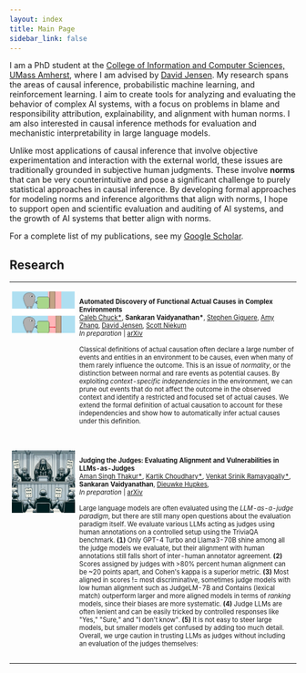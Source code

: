 ```yaml
---
layout: index
title: Main Page
sidebar_link: false
---
```


<style>

table {
  margin-bottom: 1rem;
  width: 100%;
  font-size: 80%;
  border: 0px solid rgba(0, 0, 0, 0);
  border-collapse: collapse;
}

td,
th {
  padding: 1rem .25rem;
  border: 0px solid $border-color;
}

th {
  text-align: left;
}

tbody tr:nth-child(odd) td,
tbody tr:nth-child(odd) th {
  background-color: transparent;
}

paper {
 color: #; 
 font-weight:bold;
}

</style>

I am a PhD student at the [College of Information and Computer Sciences, UMass Amherst](https://www.cics.umass.edu/), where I am advised by [David Jensen](https://people.cs.umass.edu/~jensen/). My research spans the areas of causal inference, probabilistic machine learning, and reinforcement learning. I aim to create tools for analyzing and evaluating the behavior of complex AI systems, with a focus on problems in blame and responsibility attribution, explainability, and alignment with human norms. I am also interested in causal inference methods for evaluation and mechanistic interpretability in large language models. 

Unlike most applications of causal inference that involve objective experimentation and interaction with the external world, these issues are traditionally grounded in subjective human judgments. These involve <b>norms</b> that can be very counterintuitive and pose a significant challenge to purely statistical approaches in causal inference. By developing formal approaches for modeling norms and inference algorithms that align with norms, I hope to support open and scientific evaluation and auditing of AI systems, and the growth of AI systems that better align with norms. 

For a complete list of my publications, see my [Google Scholar](https://scholar.google.com/citations?user=DbeHYRcAAAAJ&hl=en&oi=sra).

## Research

<table width="100%" align="center" border="0" cellspacing="0" cellpadding="20">


<tr>
       <td width="20%"  valign="top">
            <img src="/images/projects/IVP.png" alt="lean" style="vertical-align:center; horiz-align:left; width: 100%; margin:0px 0px; border-radius:0%"/> 
     </td>
     <td valign="top" width="65%">
          <p>
              <paper>Automated Discovery of Functional Actual Causes in Complex Environments</paper>
                <br>
                <a href='http://calcharles.github.io/'>Caleb Chuck*</a>,
                <b>Sankaran Vaidyanathan*</b>,    
                <a href='https://sgiguerecs.com/'>Stephen Giguere</a>,
                <a href='https://amyzhang.github.io/'>Amy Zhang</a>,
                <a href='https://people.cs.umass.edu/~jensen/'>David Jensen</a>,
                <a href='https://people.cs.umass.edu/~sniekum/'>Scott Niekum</a>
                <br>
       <i>In preparation</i> | <a href='https://arxiv.org/pdf/2404.10883.pdf'>arXiv</a>
       <br><br>
       Classical definitions of actual causation often declare a large number of events and entities in an environment to be causes, even when many of them rarely influence the outcome. This is an issue of <i>normality</i>, or the distinction between normal and rare events as potential causes. By exploiting <i>context-specific independencies</i> in the environment, we can prune out events that do not affect the outcome in the observed context and identify a restricted and focused set of actual causes. We extend the formal definition of actual causation to account for these independencies and show how to automatically infer actual causes under this definition.
          </p>  
     </td>
   </tr>

<tr>
       <td width="20%"  valign="top">
            <img src="/images/projects/judge.png" alt="lean" style="vertical-align:center; horiz-align:left; width: 100%; margin:0px 0px; border-radius:0%"/> 
     </td>
     <td valign="top" width="65%">
          <p>
              <paper>Judging the Judges: Evaluating Alignment and Vulnerabilities in LLMs-as-Judges</paper>
                <br>
                <a href='https://www.linkedin.com/in/singh96aman/'>Aman Singh Thakur*</a>,
                <a href='https://www.mlbykartik.com/'>Kartik Choudhary*</a>,
                <a href='https://www.linkedin.com/in/venkat-srinik-ramayapally-18565a170/'>Venkat Srinik Ramayapally*</a>,
                <b>Sankaran Vaidyanathan</b>,    
                <a href='https://dieuwkehupkes.nl/'>Dieuwke Hupkes</a>,
                <br>
       <i>In preparation</i> | <a href='https://arxiv.org/abs/2406.12624'>arXiv</a>
       <br><br>
       Large language models are often evaluated using the <i>LLM-as-a-judge paradigm</i>, but there are still many open questions about the evaluation paradigm itself. We evaluate various LLMs acting as judges using human annotations on a controlled setup using the TriviaQA benchmark. <b>(1)</b> Only GPT-4 Turbo and Llama3-70B shine among all the judge models we evaluate, but their alignment with human annotations still falls short of inter-human annotator agreement. <b>(2)</b> Scores assigned by judges with >80% percent human alignment can be ~20 points apart, and Cohen's kappa is a superior metric. <b>(3)</b> Most aligned in scores != most discriminative, sometimes judge models with low human alignment such as JudgeLM-7B and Contains (lexical match) outperform larger and more aligned models in terms of <i>ranking</i> models, since their biases are more systematic. <b>(4)</b> Judge LLMs are often lenient and can be easily tricked by controlled responses like "Yes," "Sure," and "I don't know". <b>(5)</b> It is not easy to steer large models, but smaller models get confused by adding too much detail. Overall, we urge caution in trusting LLMs as judges without including an evaluation of the judges themselves: 
      </p>
     </td>
   </tr>

</table>
